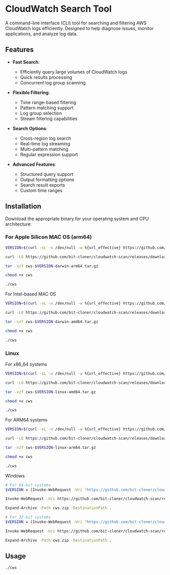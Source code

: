 # CloudWatch Search Tool

A command-line interface (CLI) tool for searching and filtering AWS CloudWatch logs efficiently. Designed to help diagnose issues, monitor applications, and analyze log data.

## Features

- **Fast Search**: 
  - Efficiently query large volumes of CloudWatch logs
  - Quick results processing
  - Concurrent log group scanning

- **Flexible Filtering**:
  - Time range-based filtering
  - Pattern matching support
  - Log group selection
  - Stream filtering capabilities

- **Search Options**:
  - Cross-region log search
  - Real-time log streaming
  - Multi-pattern matching
  - Regular expression support

- **Advanced Features**:
  - Structured query support
  - Output formatting options
  - Search result exports
  - Custom time ranges

## Installation

Download the appropriate binary for your operating system and CPU architecture:

### For Apple Silicon MAC OS (arm64)

```sh
VERSION=$(curl -sL -o /dev/null -w %{url_effective} https://github.com/bit-cloner/cloudwatch-scan/releases/latest | sed 's#.*/tag/##')

curl -LO https://github.com/bit-cloner/cloudwatch-scan/releases/download/$VERSION/cws-$VERSION-darwin-arm64.tar.gz

tar -xzf cws-$VERSION-darwin-arm64.tar.gz

chmod +x cws

./cws
```

For Intel-based MAC OS
```sh
VERSION=$(curl -sL -o /dev/null -w %{url_effective} https://github.com/bit-cloner/cloudwatch-scan/releases/latest | sed 's#.*/tag/##')

curl -LO https://github.com/bit-cloner/cloudwatch-scan/releases/download/$VERSION/cws-$VERSION-darwin-amd64.tar.gz

tar -xzf cws-$VERSION-darwin-amd64.tar.gz

chmod +x cws

./cws
```
### Linux
For x86_64 systems
```sh
VERSION=$(curl -sL -o /dev/null -w %{url_effective} https://github.com/bit-cloner/cloudwatch-scan/releases/latest | sed 's#.*/tag/##')

curl -LO https://github.com/bit-cloner/cloudwatch-scan/releases/download/$VERSION/cws-$VERSION-linux-amd64.tar.gz

tar -xzf cws-$VERSION-linux-amd64.tar.gz

chmod +x cws

./cws
```

For ARM64 systems
```sh
VERSION=$(curl -sL -o /dev/null -w %{url_effective} https://github.com/bit-cloner/cloudwatch-scan/releases/latest | sed 's#.*/tag/##')

curl -LO https://github.com/bit-cloner/cloudwatch-scan/releases/download/$VERSION/cws-$VERSION-linux-arm64.tar.gz

tar -xzf cws-$VERSION-linux-arm64.tar.gz

chmod +x cws

./cws
```

Windows

```sh
# For 64-bit systems
$VERSION = (Invoke-WebRequest -Uri "https://github.com/bit-cloner/cloudwatch-scan/releases/latest" -UseBasicParsing).BaseResponse.ResponseUri -replace ".*/tag/", ""

Invoke-WebRequest -Uri https://github.com/bit-cloner/cloudwatch-scan/releases/download/$VERSION/cws-$VERSION-windows-amd64.zip -OutFile cws.zip

Expand-Archive -Path cws.zip -DestinationPath .

# For 32-bit systems
$VERSION = (Invoke-WebRequest -Uri "https://github.com/bit-cloner/cloudwatch-scan/releases/latest" -UseBasicParsing).BaseResponse.ResponseUri -replace ".*/tag/", ""

Invoke-WebRequest -Uri https://github.com/bit-cloner/cloudwatch-scan/releases/download/$VERSION/cws-$VERSION-windows-386.zip -OutFile cws.zip

Expand-Archive -Path cws.zip -DestinationPath .
```
## Usage

```sh
./cws
```
